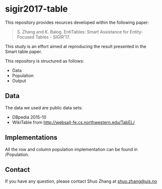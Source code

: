 # sigir2017-table

This repository provides reources developed within the following paper:

> S. Zhang and K. Balog. EntiTables: Smart Assistance for Entity-Focused Tables - SIGIR'17.

This study is an effort aimed at reproducing the result presented in the Smart table paper.

This repository is structured as follows:

- Data
- Population
- Output

## Data
The data we used are public data sets:
- DBpedia 2015-10
- WikiTable from http://websail-fe.cs.northwestern.edu/TabEL/

## Implementations
All the row and column population implementation can be found in /Population.

## Contact
If you have any question, please contact Shuo Zhang at shuo.zhang@uis.no
